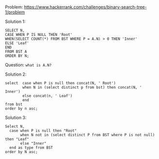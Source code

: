 Problem: https://www.hackerrank.com/challenges/binary-search-tree-1/problem

Solution 1: 
```
SELECT N, 
CASE WHEN P IS NULL THEN 'Root' 
WHEN(SELECT COUNT(*) FROM BST WHERE P = A.N) > 0 THEN 'Inner'
ELSE 'Leaf'
END
FROM BST A 
ORDER BY N;
```

Question: ``what is A.N?``



Solution 2: 
```
select  case when P is null then concat(N, ' Root')
        when N in (select distinct p from bst) then concat(N, ' Inner')
        else concat(n, ' Leaf')
        end
from bst
order by n asc;
```


Solution 3:

```
Select N, 
  case when P is null then "Root"
       when N not in (select distinct P from BST where P is not null) then "Leaf"
       else "Inner"
  end as type from BST
order by N asc;


```
